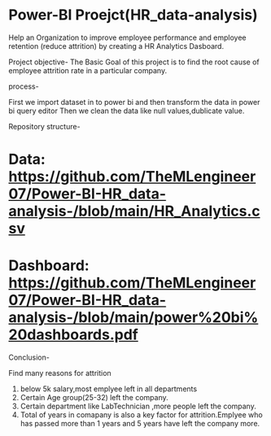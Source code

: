 # Power-BI Proejct(HR_data-analysis)
Help an Organization to improve employee performance and employee retention (reduce attrition) by creating  a HR Analytics Dasboard.

Project objective-
The Basic Goal of this project is to find the root cause of employee attrition rate in a particular company.

process-

First we import dataset in to power bi and then transform the data in power bi query editor
Then we clean the data like null values,dublicate value.

Repository structure-

# Data: https://github.com/TheMLengineer07/Power-BI-HR_data-analysis-/blob/main/HR_Analytics.csv
# Dashboard: https://github.com/TheMLengineer07/Power-BI-HR_data-analysis-/blob/main/power%20bi%20dashboards.pdf

Conclusion-

Find many reasons for attrition
1) below 5k salary,most emplyee left in all departments
2) Certain Age group(25-32) left the company.
3) Certain department like LabTechnician ,more people left the company.
4) Total of years in comapany is also a key factor for attrition.Emplyee who has passed more than 1 years and 5 years have left the company more.
